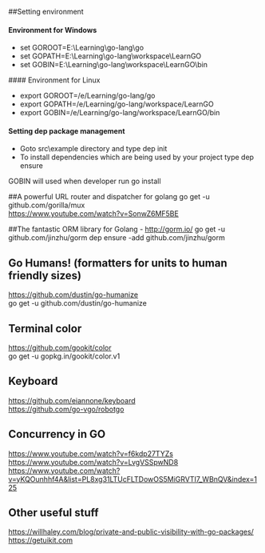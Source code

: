 ##Setting environment
#### Environment for Windows
<ul>
<li>set GOROOT=E:\Learning\go-lang\go</li>
<li>set GOPATH=E:\Learning\go-lang\workspace\LearnGO</li>
<li>set GOBIN=E:\Learning\go-lang\workspace\LearnGO\bin</li>
</ul>
#### Environment for Linux
<ul>
<li>export GOROOT=/e/Learning/go-lang/go</li>
<li>export GOPATH=/e/Learning/go-lang/workspace/LearnGO</li>
<li>export GOBIN=/e/Learning/go-lang/workspace/LearnGO/bin</li>
</ul>

#### Setting dep package management

<ul>
<li>Goto src\example directory and type dep init</li>
<li>To install dependencies which are being used by your project type dep ensure</li>
</ul>



GOBIN will used when developer run go install 

##A powerful URL router and dispatcher for golang
go get -u github.com/gorilla/mux 
<br>
https://www.youtube.com/watch?v=SonwZ6MF5BE

##The fantastic ORM library for Golang - http://gorm.io/
go get -u github.com/jinzhu/gorm
dep ensure -add github.com/jinzhu/gorm

## Go Humans! (formatters for units to human friendly sizes) 
https://github.com/dustin/go-humanize
<br>
go get -u github.com/dustin/go-humanize


## Terminal color 
https://github.com/gookit/color
<br>
go get -u gopkg.in/gookit/color.v1

## Keyboard
https://github.com/eiannone/keyboard
<br>
https://github.com/go-vgo/robotgo

## Concurrency in GO
https://www.youtube.com/watch?v=f6kdp27TYZs
<br>
https://www.youtube.com/watch?v=LvgVSSpwND8
<br>
https://www.youtube.com/watch?v=yKQOunhhf4A&list=PL8xg31LTUcFLTDowOS5MiGRVTI7_WBnQV&index=125

## Other useful stuff
https://willhaley.com/blog/private-and-public-visibility-with-go-packages/
<br>
https://getuikit.com